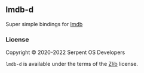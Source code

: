 ## lmdb-d

Super simple bindings for [lmdb](http://www.lmdb.tech/doc/)

### License

Copyright &copy; 2020-2022 Serpent OS Developers

`lmdb-d` is available under the terms of the [Zlib](https://spdx.org/licenses/Zlib.html) license.